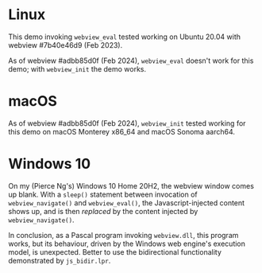 # Linux

This demo invoking `webview_eval` tested working on Ubuntu 20.04 with webview #7b40e46d9 (Feb 2023).

As of webview #adbb85d0f (Feb 2024), `webview_eval` doesn't work for this demo; with `webview_init` 
the demo works.

# macOS

As of webview #adbb85d0f (Feb 2024), `webview_init` tested working for this demo on macOS Monterey x86_64
and macOS Sonoma aarch64.

# Windows 10

On my (Pierce Ng's) Windows 10 Home 20H2, the webview window comes up
blank. With a ```sleep()``` statement between invocation of
```webview_navigate()``` and ```webview_eval()```, the Javascript-injected
content shows up, and is then *replaced* by the content injected by
```webview_navigate()```. 

In conclusion, as a Pascal program invoking ```webview.dll```, this program
works, but its behaviour, driven by the Windows web engine's execution
model, is unexpected.  Better to use the bidirectional functionality demonstrated
by ```js_bidir.lpr```.

